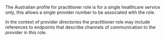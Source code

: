 
The Australian profile for practitioner role is for a single healthcare service only, this allows a single provider number to be associated with the role.

In the context of provider directories the practitioner role may include references to endpoints that describe channels of communication to the provider in this role.








